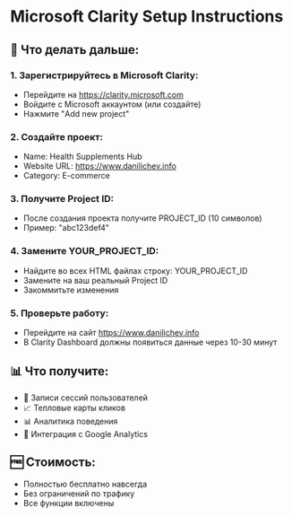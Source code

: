# Microsoft Clarity Setup Instructions

## 🎯 Что делать дальше:

### 1. Зарегистрируйтесь в Microsoft Clarity:
- Перейдите на https://clarity.microsoft.com
- Войдите с Microsoft аккаунтом (или создайте)
- Нажмите "Add new project"

### 2. Создайте проект:
- Name: Health Supplements Hub
- Website URL: https://www.danilichev.info
- Category: E-commerce

### 3. Получите Project ID:
- После создания проекта получите PROJECT_ID (10 символов)
- Пример: "abc123def4"

### 4. Замените YOUR_PROJECT_ID:
- Найдите во всех HTML файлах строку: YOUR_PROJECT_ID  
- Замените на ваш реальный Project ID
- Закоммитьте изменения

### 5. Проверьте работу:
- Перейдите на сайт https://www.danilichev.info
- В Clarity Dashboard должны появиться данные через 10-30 минут

## 📊 Что получите:
- 🎥 Записи сессий пользователей
- 📈 Тепловые карты кликов  
- 📊 Аналитика поведения
- 🔗 Интеграция с Google Analytics

## 🆓 Стоимость:
- Полностью бесплатно навсегда
- Без ограничений по трафику
- Все функции включены
